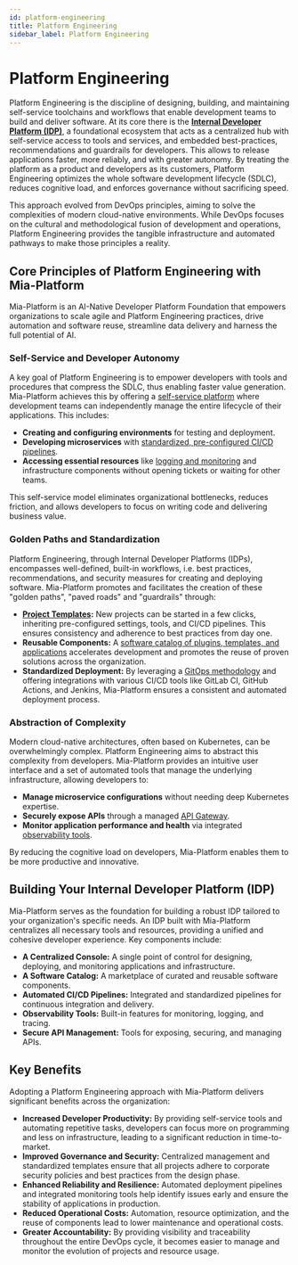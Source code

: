 ```yaml
---
id: platform-engineering
title: Platform Engineering
sidebar_label: Platform Engineering
---
```


# Platform Engineering

Platform Engineering is the discipline of designing, building, and maintaining self-service toolchains and workflows that enable development teams to build and deliver software. At its core there is the [**Internal Developer Platform (IDP)**](/getting-started/mia-platform-overview), a foundational ecosystem that acts as a centralized hub with self-service access to tools and services, and embedded best-practices, recommendations and guardrails for developers. This allows to release applications faster, more reliably, and with greater autonomy. By treating the platform as a product and developers as its customers, Platform Engineering optimizes the whole software development lifecycle (SDLC), reduces cognitive load, and enforces governance without sacrificing speed.

This approach evolved from DevOps principles, aiming to solve the complexities of modern cloud-native environments. While DevOps focuses on the cultural and methodological fusion of development and operations, Platform Engineering provides the tangible infrastructure and automated pathways to make those principles a reality.

## Core Principles of Platform Engineering with Mia-Platform

Mia-Platform is an AI-Native Developer Platform Foundation that empowers organizations to scale agile and Platform Engineering practices, drive automation and software reuse, streamline data delivery and harness the full potential of AI.

### Self-Service and Developer Autonomy

A key goal of Platform Engineering is to empower developers with tools and procedures that compress the SDLC, thus enabling faster value generation. Mia-Platform achieves this by offering a [self-service platform](/development_suite/overview-dev-suite) where development teams can independently manage the entire lifecycle of their applications. This includes:

* **Creating and configuring environments** for testing and deployment.
* **Developing microservices** with [standardized, pre-configured CI/CD pipelines](/development_suite/deploy/overview).
* **Accessing essential resources** like [logging and monitoring](/development_suite/monitoring/introduction) and infrastructure components without opening tickets or waiting for other teams.

This self-service model eliminates organizational bottlenecks, reduces friction, and allows developers to focus on writing code and delivering business value.

### Golden Paths and Standardization

Platform Engineering, through Internal Developer Platforms (IDPs), encompasses well-defined, built-in workflows, i.e. best practices, recommendations, and security measures for creating and deploying software. Mia-Platform promotes and facilitates the creation of these "golden paths", "paved roads" and "guardrails" through:

* [**Project Templates**](/console/company-configuration/project-blueprint)**:** New projects can be started in a few clicks, inheriting pre-configured settings, tools, and CI/CD pipelines. This ensures consistency and adherence to best practices from day one.
* **Reusable Components:** A [software catalog of plugins, templates, and applications](/marketplace/overview_marketplace) accelerates development and promotes the reuse of proven solutions across the organization.
* **Standardized Deployment:** By leveraging a [GitOps methodology](/development_suite/deploy/overview) and offering integrations with various CI/CD tools like GitLab CI, GitHub Actions, and Jenkins, Mia-Platform ensures a consistent and automated deployment process.

### Abstraction of Complexity

Modern cloud-native architectures, often based on Kubernetes, can be overwhelmingly complex. Platform Engineering aims to abstract this complexity from developers. Mia-Platform provides an intuitive user interface and a set of automated tools that manage the underlying infrastructure, allowing developers to:

* **Manage microservice configurations** without needing deep Kubernetes expertise.
* **Securely expose APIs** through a managed [API Gateway](/runtime_suite/api-gateway/10_overview).
* **Monitor application performance and health** via integrated [observability tools](/development_suite/monitoring/introduction).

By reducing the cognitive load on developers, Mia-Platform enables them to be more productive and innovative.

## Building Your Internal Developer Platform (IDP)

Mia-Platform serves as the foundation for building a robust IDP tailored to your organization's specific needs. An IDP built with Mia-Platform centralizes all necessary tools and resources, providing a unified and cohesive developer experience. Key components include:

* **A Centralized Console:** A single point of control for designing, deploying, and monitoring applications and infrastructure.
* **A Software Catalog:** A marketplace of curated and reusable software components.
* **Automated CI/CD Pipelines:** Integrated and standardized pipelines for continuous integration and delivery.
* **Observability Tools:** Built-in features for monitoring, logging, and tracing.
* **Secure API Management:** Tools for exposing, securing, and managing APIs.

## Key Benefits

Adopting a Platform Engineering approach with Mia-Platform delivers significant benefits across the organization:

* **Increased Developer Productivity:** By providing self-service tools and automating repetitive tasks, developers can focus more on programming and less on infrastructure, leading to a significant reduction in time-to-market.
* **Improved Governance and Security:** Centralized management and standardized templates ensure that all projects adhere to corporate security policies and best practices from the design phase.
* **Enhanced Reliability and Resilience:** Automated deployment pipelines and integrated monitoring tools help identify issues early and ensure the stability of applications in production.
* **Reduced Operational Costs:** Automation, resource optimization, and the reuse of components lead to lower maintenance and operational costs.
* **Greater Accountability:** By providing visibility and traceability throughout the entire DevOps cycle, it becomes easier to manage and monitor the evolution of projects and resource usage.
